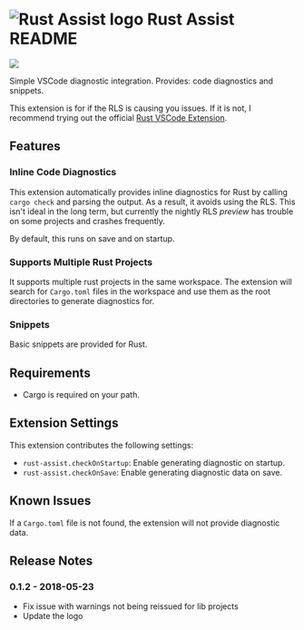 # ![Rust Assist logo](https://github.com/mooman219/rust-assist/blob/master/logo.png?raw=true) Rust Assist README
[![](https://vsmarketplacebadge.apphb.com/version/mooman219.rust-assist.svg)](https://marketplace.visualstudio.com/items?itemName=mooman219.rust-assist)

Simple VSCode diagnostic integration. Provides: code diagnostics and snippets.

This extension is for if the RLS is causing you issues. If it is not, I recommend trying out the official [Rust VSCode Extension](https://marketplace.visualstudio.com/items?itemName=rust-lang.rust).

## Features

### Inline Code Diagnostics

This extension automatically provides inline diagnostics for Rust by calling `cargo check` and parsing the output. As a result, it avoids using the RLS. This isn't ideal in the long term, but currently the nightly RLS _preview_ has trouble on some projects and crashes frequently.

By default, this runs on save and on startup.

### Supports Multiple Rust Projects

It supports multiple rust projects in the same workspace. The extension will search for `Cargo.toml` files in the workspace and use them as the root directories to generate diagnostics for.

### Snippets

Basic snippets are provided for Rust.

## Requirements

* Cargo is required on your path.

## Extension Settings

This extension contributes the following settings:

* `rust-assist.checkOnStartup`: Enable generating diagnostic on startup.
* `rust-assist.checkOnSave`: Enable generating diagnostic data on save.

## Known Issues

If a `Cargo.toml` file is not found, the extension will not provide diagnostic data.

## Release Notes

### 0.1.2 - 2018-05-23
- Fix issue with warnings not being reissued for lib projects
- Update the logo
